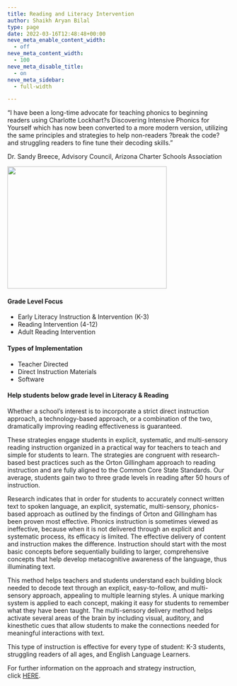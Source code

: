 ```yaml
---
title: Reading and Literacy Intervention
author: Shaikh Aryan Bilal
type: page
date: 2022-03-16T12:48:48+00:00
neve_meta_enable_content_width:
  - off
neve_meta_content_width:
  - 100
neve_meta_disable_title:
  - on
neve_meta_sidebar:
  - full-width

---
```

“I have been a long-time advocate for teaching phonics to beginning readers using Charlotte Lockhart?s Discovering Intensive Phonics for Yourself which has now been converted to a more modern version, utilizing the same principles and strategies to help non-readers ?break the code? and struggling readers to fine tune their decoding skills.”

Dr. Sandy Breece, Advisory Council, Arizona Charter Schools Association

<img width="360" height="276" src="https://backbone.atnr.com.pk/wp-content/uploads/2022/03/Reading_Comprehension_Reading_Small_360_wide1.png" alt="" loading="lazy" srcset="https://backbone.atnr.com.pk/wp-content/uploads/2022/03/Reading_Comprehension_Reading_Small_360_wide1.png 360w, https://backbone.atnr.com.pk/wp-content/uploads/2022/03/Reading_Comprehension_Reading_Small_360_wide1-300x230.png 300w" sizes="(max-width: 360px) 100vw, 360px" /> 

#### Grade Level Focus  


  * Early Literacy Instruction & Intervention (K-3)
  * Reading Intervention (4-12)
  * Adult Reading Intervention

#### Types of Implementation

  * Teacher Directed
  * Direct Instruction Materials
  * Software

#### Help students below grade level in Literacy & Reading

Whether a school’s interest is to incorporate a strict direct instruction approach, a technology-based approach, or a combination of the two, dramatically improving reading effectiveness is guaranteed.

These strategies engage students in explicit, systematic, and multi-sensory reading instruction organized in a practical way for teachers to teach and simple for students to learn. The strategies are congruent with research-based best practices such as the Orton Gillingham approach to reading instruction and are fully aligned to the Common Core State Standards. Our average, students gain two to three grade levels in reading after 50 hours of instruction.

Research indicates that in order for students to accurately connect written text to spoken language, an explicit, systematic, multi-sensory, phonics-based approach as outlined by the findings of Orton and Gillingham has been proven most effective. Phonics instruction is sometimes viewed as ineffective, because when it is not delivered through an explicit and systematic process, its efficacy is limited. The effective delivery of content and instruction makes the difference. Instruction should start with the most basic concepts before sequentially building to larger, comprehensive concepts that help develop metacognitive awareness of the language, thus illuminating text.

This method helps teachers and students understand each building block needed to decode text through an explicit, easy-to-follow, and multi-sensory approach, appealing to multiple learning styles. A unique marking system is applied to each concept, making it easy for students to remember what they have been taught. The multi-sensory delivery method helps activate several areas of the brain by including visual, auditory, and kinesthetic cues that allow students to make the connections needed for meaningful interactions with text.

This type of instruction is effective for every type of student: K-3 students, struggling readers of all ages, and English Language Learners.

For further information on the approach and strategy instruction, click [HERE][1].

 [1]: http://www.backbonecommunications.com/reading-instruction-and-intervention "Reading Instruction and Intervention"